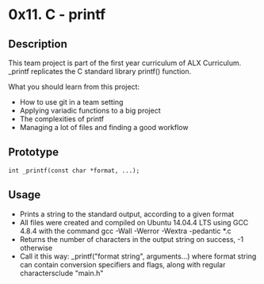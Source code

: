 # 0x11. C - printf #

## Description ##
This team project is part of the first year curriculum of ALX Curriculum. _printf replicates the C standard library printf() function.



What you should learn from this project:
- How to use git in a team setting
- Applying variadic functions to a big project
- The complexities of printf
- Managing a lot of files and finding a good workflow

## Prototype ##

` int _printf(const char *format, ...); `
## Usage ##

- Prints a string to the standard output, according to a given format
- All files were created and compiled on Ubuntu 14.04.4 LTS using GCC 4.8.4 with the command gcc -Wall -Werror -Wextra -pedantic *.c
- Returns the number of characters in the output string on success, -1 otherwise
- Call it this way: _printf("format string", arguments...) where format string can contain conversion specifiers and flags, along with regular charactersclude "main.h"


